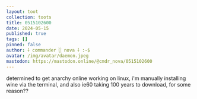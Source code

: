```yaml
---
layout: toot
collection: toots
title: 0515102600
date: 2024-05-15
published: true
tags: []
pinned: false
author: ⸸ commander ░ nova ⸸ :~$
avatar: /img/avatar/daemon.jpeg
mastodon: https://mastodon.online/@cmdr_nova/0515102600
---
```


determined to get anarchy online working on linux, i'm manually installing wine via the terminal, and also ie60 taking 100 years to download, for some reason??
